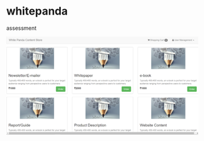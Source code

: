 # whitepanda
assessment

![](https://github.com/ithink20/whitepanda/blob/master/content-store/Screenshot%20(18).png)

